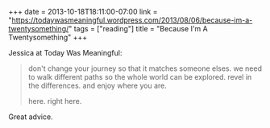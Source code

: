 +++
date = 2013-10-18T18:11:00-07:00
link = "https://todaywasmeaningful.wordpress.com/2013/08/06/because-im-a-twentysomething/"
tags = ["reading"]
title = "Because I'm A Twentysomething"
+++

Jessica at Today Was Meaningful:

>don't change your journey so that it matches someone elses. we need to walk different paths so the whole world can be explored. revel in the differences. and enjoy where you are.
>
>here. right here.

Great advice.
